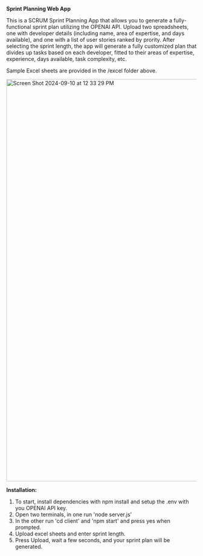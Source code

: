 **Sprint Planning Web App**

This is a SCRUM Sprint Planning App that allows you to generate a fully-functional sprint plan utilizing the OPENAI API. Upload two spreadsheets, one with developer details (including name, area of expertise, and days available), and one with a list of user stories ranked by prority. After selecting the sprint length, the app will generate a fully customized plan that divides up tasks based on each developer, fitted to their areas of expertise, experience, days available, task complexity, etc.

Sample Excel sheets are provided in the /excel folder above.


<img width="1065" alt="Screen Shot 2024-09-10 at 12 33 29 PM" src="https://github.com/user-attachments/assets/e4688aa6-a54f-4f9a-807e-562955ccbde7">


**Installation:** 

1) To start, install dependencies with npm install and setup the .env with you OPENAI API key.
2) Open two terminals, in one run 'node server.js'
3) In the other run 'cd client' and 'npm start' and press yes when prompted.
4) Upload excel sheets and enter sprint length.
5) Press Upload, wait a few seconds, and your sprint plan will be generated.

